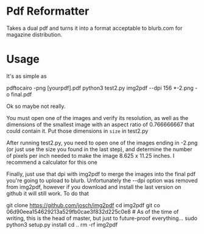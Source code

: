# Pdf Reformatter

Takes a dual pdf and turns it into a format acceptable to blurb.com for magazine distribution. 

# Usage

It's as simple as

 pdftocairo -png [yourpdf].pdf
 python3 test2.py
 img2pdf --dpi 156 *-2.png -o final.pdf

Ok so maybe not really.

You must open one of the images and verify its resolution, as well as the dimensions of the smallest image with an aspect ratio of 0.766666667 that could contain it. Put those dimensions in `size` in test2.py

After running test2.py, you need to open one of the images ending in -2.png (or just use the size you found in the last step), and determine the number of pixels per inch needed to make the image 8.625 x 11.25 inches. I recommend a calculator for this one

Finally, just use that dpi with img2pdf to merge the images into the final pdf you're going to upload to blurb. Unfortunately the --dpi option was removed from img2pdf, however if you download and install the last version on github it will still work. To do that

 git clone https://github.com/josch/img2pdf
 cd img2pdf
 git co 06d90eea154629213a529fb0cae3f832d225c0e8 # As of the time of writing, this is the head of master, but just to future-proof everything...
 sudo python3 setup.py install
 cd ..
 rm -rf img2pdf
